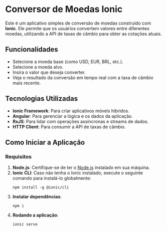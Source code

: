 # Conversor de Moedas Ionic

Este é um aplicativo simples de conversão de moedas construído com **Ionic**. Ele permite que os usuários convertem valores entre diferentes moedas, utilizando a API de taxas de câmbio para obter as cotações atuais.

## Funcionalidades

- Selecione a moeda base (como USD, EUR, BRL, etc.).
- Selecione a moeda alvo.
- Insira o valor que deseja converter.
- Veja o resultado da conversão em tempo real com a taxa de câmbio mais recente.

## Tecnologias Utilizadas

- **Ionic Framework**: Para criar aplicativos móveis híbridos.
- **Angular**: Para gerenciar a lógica e os dados da aplicação.
- **RxJS**: Para lidar com operações assíncronas e streams de dados.
- **HTTP Client**: Para consumir a API de taxas de câmbio.

## Como Iniciar a Aplicação

### Requisitos

1. **Node.js**: Certifique-se de ter o [Node.js](https://nodejs.org/) instalado em sua máquina.
2. **Ionic CLI**: Caso não tenha o Ionic instalado, execute o seguinte comando para instalá-lo globalmente:
   ```
   npm install -g @ionic/cli
   ```
3. **Instalar dependências**:
    ```
    npm i
    ```
4. **Rodando a aplicação**: 
    ```
    ionic serve
    ```